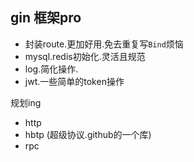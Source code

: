 ## gin 框架pro

- 封装route.更加好用.免去重复写`Bind`烦恼
- mysql.redis初始化.灵活且规范
- log.简化操作.
- jwt.一些简单的token操作

规划ing
- http
- hbtp (超级协议.github的一个库) 
- rpc